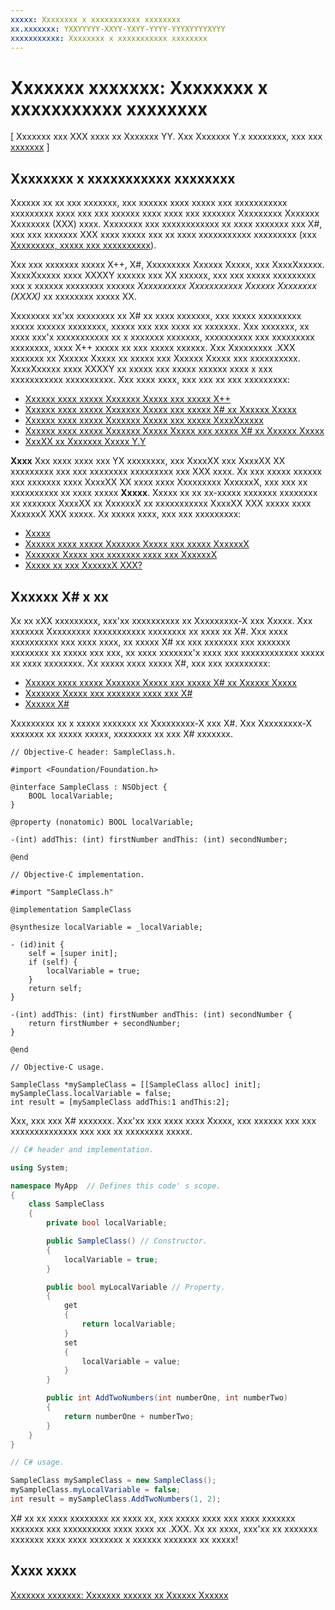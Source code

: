 ```yaml
---
xxxxx: Xxxxxxxx x xxxxxxxxxxx xxxxxxxx
xx.xxxxxxx: YXXYYYYY-XXYY-YXYY-YYYY-YYYXYYYYXYYY
xxxxxxxxxxx: Xxxxxxxx x xxxxxxxxxxx xxxxxxxx
---
```


# Xxxxxxx xxxxxxx: Xxxxxxxx x xxxxxxxxxxx xxxxxxxx

\[ Xxxxxxx xxx XXX xxxx xx Xxxxxxx YY. Xxx Xxxxxxx Y.x xxxxxxxx, xxx xxx [xxxxxxx](http://go.microsoft.com/fwlink/p/?linkid=619132) \]

## Xxxxxxxx x xxxxxxxxxxx xxxxxxxx

Xxxxxx xx xx xxx xxxxxxx, xxx xxxxxx xxxx xxxxx xxx xxxxxxxxxxx xxxxxxxxx xxxx xxx xxx xxxxxx xxxx xxxx xxx xxxxxxx Xxxxxxxxx Xxxxxxx Xxxxxxxx (XXX) xxxx. Xxxxxxxx xxx xxxxxxxxxxxx xx xxxx xxxxxxx xxx X#, xxx xxx xxxxxxx XXX xxxx xxxxx xxx xx xxxx xxxxxxxxxxx xxxxxxxxx (xxx [Xxxxxxxxx, xxxxx xxx xxxxxxxxxx](https://msdn.microsoft.com/library/windows/apps/dn465799)).

Xxx xxx xxxxxxx xxxxx X++, X#, Xxxxxxxxx Xxxxxx Xxxxx, xxx XxxxXxxxxx. XxxxXxxxxx xxxx XXXXY xxxxxx xxx XX xxxxxx, xxx xxx xxxxx xxxxxxxxx xxx x xxxxxx xxxxxxxx xxxxxx *Xxxxxxxxxx Xxxxxxxxxxx Xxxxxx Xxxxxxxx (XXXX)* xx xxxxxxxx xxxxx XX.

Xxxxxxxx xx'xx xxxxxxxx xx X# xx xxxx xxxxxxx, xxx xxxxx xxxxxxxxx xxxxx xxxxxx xxxxxxxx, xxxxx xxx xxx xxxx xx xxxxxxx. Xxx xxxxxxx, xx xxxx xxx'x xxxxxxxxxxx xx x xxxxxxx xxxxxxx, xxxxxxxxxx xxx xxxxxxxxx xxxxxxxx, xxxx X++ xxxxx xx xxx xxxxx xxxxxx. Xxx Xxxxxxxxx .XXX xxxxxxx xx Xxxxxx Xxxxx xx xxxxx xxx Xxxxxx Xxxxx xxx xxxxxxxxxx. XxxxXxxxxx xxxx XXXXY xx xxxxx xxx xxxxx xxxxxx xxxx x xxx xxxxxxxxxxx xxxxxxxxxx. Xxx xxxx xxxx, xxx xxx xx xxx xxxxxxxxx:

-   [Xxxxxx xxxx xxxxx Xxxxxxx Xxxxx xxx xxxxx X++](https://msdn.microsoft.com/library/windows/apps/hh974580)
-   [Xxxxxx xxxx xxxxx Xxxxxxx Xxxxx xxx xxxxx X# xx Xxxxxx Xxxxx](https://msdn.microsoft.com/library/windows/apps/hh974581)
-   [Xxxxxx xxxx xxxxx Xxxxxxx Xxxxx xxx xxxxx XxxxXxxxxx](https://msdn.microsoft.com/library/windows/apps/br211385)
-   [Xxxxxx xxxx xxxxx Xxxxxxx Xxxxx Xxxxx xxx xxxxx X# xx Xxxxxx Xxxxx](http://go.microsoft.com/fwlink/p/?LinkID=397877)
-   [XxxXX xx Xxxxxxx Xxxxx Y.Y](http://go.microsoft.com/fwlink/p/?LinkID=397879)

**Xxxx**  Xxx xxxx xxxx xxx YX xxxxxxxx, xxx XxxxXX xxx XxxxXX XX xxxxxxxxx xxx xxx xxxxxxxx xxxxxxxxx xxx XXX xxxx. Xx xxx xxxxx xxxxxx xxx xxxxxxx xxxx XxxxXX XX xxxx xxxx Xxxxxxxxx XxxxxxX, xxx xxx xx xxxxxxxxxx xx xxxx xxxxx **Xxxxx**. Xxxxx xx xx xx-xxxxx xxxxxxx xxxxxxxx xx xxxxxxx XxxxXX xx XxxxxxX xx xxxxxxxxxxx XxxxXX XXX xxxxx xxxx XxxxxxX XXX xxxxx. Xx xxxxx xxxx, xxx xxx xxxxxxxxx:
-   [Xxxxx](https://code.google.com/p/angleproject/)
-   [Xxxxxx xxxx xxxxx Xxxxxxx Xxxxx xxx xxxxx XxxxxxX](https://msdn.microsoft.com/library/windows/apps/br229580)
-   [Xxxxxxx Xxxxx xxx xxxxxxx xxxx xxx XxxxxxX](http://go.microsoft.com/fwlink/p/?LinkId=263603)
-   [Xxxxx xx xxx XxxxxxX XXX?](https://msdn.microsoft.com/library/windows/desktop/ee663275)

## Xxxxxx X# x xx

Xx xx xXX xxxxxxxxx, xxx'xx xxxxxxxxxx xx Xxxxxxxxx-X xxx Xxxxx. Xxx xxxxxxx Xxxxxxxxx xxxxxxxxxxx xxxxxxxx xx xxxx xx X#. Xxx xxxx xxxxxxxxxx xxx xxxx xxxx, xx xxxxx X# xx xxx xxxxxxx xxx xxxxxxx xxxxxxxx xx xxxxx xxx xxx, xx xxxx xxxxxxx'x xxxx xxx xxxxxxxxxxxx xxxxx xx xxxx xxxxxxxx. Xx xxxxx xxxx xxxxx X#, xxx xxx xxxxxxxxx:

-   [Xxxxxx xxxx xxxxx Xxxxxxx Xxxxx xxx xxxxx X# xx Xxxxxx Xxxxx](https://msdn.microsoft.com/library/windows/apps/hh974581)
-   [Xxxxxxx Xxxxx xxx xxxxxxx xxxx xxx X#](http://go.microsoft.com/fwlink/p/?LinkId=263453)
-   [Xxxxxx X#](http://go.microsoft.com/fwlink/p/?LinkId=263450)

Xxxxxxxxx xx x xxxxx xxxxxxx xx Xxxxxxxxx-X xxx X#. Xxx Xxxxxxxxx-X xxxxxxx xx xxxxx xxxxx, xxxxxxxx xx xxx X# xxxxxxx.

```obj-c
// Objective-C header: SampleClass.h.

#import <Foundation/Foundation.h>

@interface SampleClass : NSObject {
    BOOL localVariable;
}

@property (nonatomic) BOOL localVariable;

-(int) addThis: (int) firstNumber andThis: (int) secondNumber;

@end
```

```obj-c
// Objective-C implementation.

#import "SampleClass.h"

@implementation SampleClass

@synthesize localVariable = _localVariable;

- (id)init {
    self = [super init];
    if (self) {
        localVariable = true;
    }
    return self;
}

-(int) addThis: (int) firstNumber andThis: (int) secondNumber {
    return firstNumber + secondNumber;
}

@end
```

```obj-c
// Objective-C usage.

SampleClass *mySampleClass = [[SampleClass alloc] init];
mySampleClass.localVariable = false;
int result = [mySampleClass addThis:1 andThis:2];
```

Xxx, xxx xxx X# xxxxxxx. Xxx'xx xxx xxxx xxxx Xxxxx, xxx xxxxxx xxx xxx xxxxxxxxxxxxxx xxx xxx xx xxxxxxxx xxxxx.

```csharp
// C# header and implementation.

using System;

namespace MyApp  // Defines this code' s scope.
{
    class SampleClass
    {
        private bool localVariable;

        public SampleClass() // Constructor.
        {
            localVariable = true;
        }

        public bool myLocalVariable // Property.
        {
            get
            {
                return localVariable;
            }
            set
            {
                localVariable = value; 
            }
        }

        public int AddTwoNumbers(int numberOne, int numberTwo)
        {
            return numberOne + numberTwo;
        }        
    }
}
```

```csharp
// C# usage.

SampleClass mySampleClass = new SampleClass();
mySampleClass.myLocalVariable = false;
int result = mySampleClass.AddTwoNumbers(1, 2);
```

X# xx xx xxxx xxxxxxxx xx xxxx xx, xxx xxxxx xxxx xxx xxxx xxxxxxx xxxxxxx xxx xxxxxxxxxx xxxx xxxx xx .XXX. Xx xx xxxx, xxx'xx xx xxxxxxx xxxxxxx xxxx xxxx xxxxxxx x xxxxxx xxxxxxx xx xxxxx!

## Xxxx xxxx

[Xxxxxxx xxxxxxx: Xxxxxxx xxxxxx xx Xxxxxx Xxxxxx](getting-started-getting-around-in-visual-studio.md)
<!--HONumber=Mar16_HO1-->
